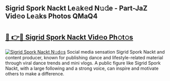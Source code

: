 ## Sigrid Spork Nackt Le𝚊k𝚎d N𝚞𝚍e - Part-JaZ Vid𝚎o Le𝚊ks Photos QMaQ4

# <h2><a href="http://fbaxha3.evod.top/?m=Sigrid+Spork+Nackt">🔗 👉🔴 Sigrid Spork Nackt Vid𝚎o Ph𝚘t𝚘s</a></h2>

[![Sigrid Spork Nackt N𝚞d𝚎s](https://i.imgur.com/8V9OHl7.gif)](http://fbaxha3.evod.top/?m=Sigrid+Spork+Nackt)
Social media sensation Sigrid Spork Nackt and content producer, known for publishing dance and lifestyle-related material through viral dance trends and mini vlogs. A public figure like Sigrid Spork Nackt, with a large following and a strong voice, can inspire and motivate others to make a difference. 
